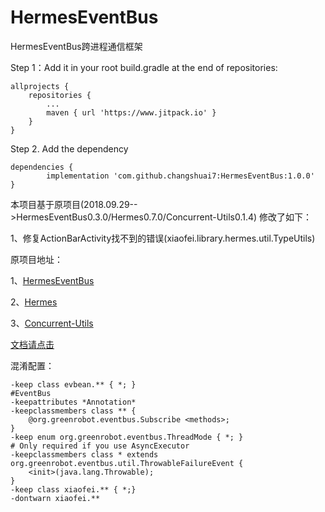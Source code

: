 # HermesEventBus
HermesEventBus跨进程通信框架

Step 1：Add it in your root build.gradle at the end of repositories:

	allprojects {
		repositories {
			...
			maven { url 'https://www.jitpack.io' }
		}
	}

Step 2. Add the dependency

	dependencies {
	        implementation 'com.github.changshuai7:HermesEventBus:1.0.0'
	}

本项目基于原项目(2018.09.29-->HermesEventBus0.3.0/Hermes0.7.0/Concurrent-Utils0.1.4)
修改了如下：

1、修复ActionBarActivity找不到的错误(xiaofei.library.hermes.util.TypeUtils)


原项目地址：

1、[HermesEventBus](https://github.com/Xiaofei-it/HermesEventBus)

2、[Hermes](https://github.com/Xiaofei-it/Hermes)

3、[Concurrent-Utils](https://github.com/Xiaofei-it/Concurrent-Utils)

[文档请点击](doc)

混淆配置：

	-keep class evbean.** { *; }
	#EventBus
	-keepattributes *Annotation*
	-keepclassmembers class ** {
	    @org.greenrobot.eventbus.Subscribe <methods>;
	}
	-keep enum org.greenrobot.eventbus.ThreadMode { *; }
	# Only required if you use AsyncExecutor
	-keepclassmembers class * extends org.greenrobot.eventbus.util.ThrowableFailureEvent {
	    <init>(java.lang.Throwable);
	}
	-keep class xiaofei.** { *;}
	-dontwarn xiaofei.** 

